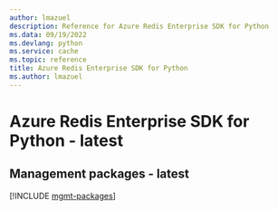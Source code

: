 ```yaml
---
author: lmazuel
description: Reference for Azure Redis Enterprise SDK for Python
ms.data: 09/19/2022
ms.devlang: python
ms.service: cache
ms.topic: reference
title: Azure Redis Enterprise SDK for Python
ms.author: lmazuel
---
```

# Azure Redis Enterprise SDK for Python - latest

## Management packages - latest
[!INCLUDE [mgmt-packages](redis-enterprise-mgmt-index.md)]